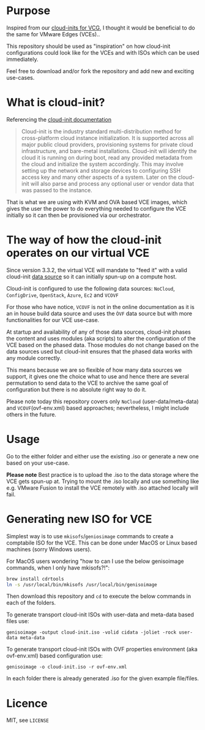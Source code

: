# Purpose

Inspired from our [cloud-inits for VCG](https://bitbucket.org/velocloud/deployment/src/master/vcg/), I thought it would be beneficial to do the same for VMware Edges (VCEs)..

This repository should be used as "inspiration" on how cloud-init configurations could look like for the VCEs and with ISOs which can be used immediately. 

Feel free to download and/or fork the repository and add new and exciting use-cases. 

# What is cloud-init?

Referencing the [cloud-init documentation](https://cloudinit.readthedocs.io/en/latest/)
 
> Cloud-init is the industry standard multi-distribution method for cross-platform cloud instance initialization. It is supported across all major public cloud providers, provisioning systems for private cloud infrastructure, and bare-metal installations. Cloud-init will identify the cloud it is running on during boot, read any provided metadata from the cloud and initialize the system accordingly. This may involve setting up the network and storage devices to configuring SSH access key and many other aspects of a system. Later on the cloud-init will also parse and process any optional user or vendor data that was passed to the instance.

That is what we are using with  KVM and OVA based VCE images, which gives the user the power to do everything needed to configure the VCE initially so it can then be provisioned via our orchestrator. 

# The way of how the cloud-init operates on our virtual VCE

Since version 3.3.2, the virtual VCE will mandate to "feed it" with a valid cloud-init [data source](https://cloudinit.readthedocs.io/en/latest/topics/datasources.html) so it can initially spun-up on a compute host. 

Cloud-init is configured to use the following data sources: ``NoCloud``, ``ConfigDrive``, ``OpenStack``, ``Àzure``, ``Ec2`` and ``VCOVF``

For those who have notice, ``VCOVF`` is not in the online documentation as it is an in house build data source and uses the ``ÒVF`` data source but with more functionalities for our VCE use-case. 

At startup and availability of any of those data sources, cloud-init phases the content and uses modules (aka scripts) to alter the configuration of the VCE based on the phased data. Those modules do not change based on the data sources used but cloud-init ensures that the phased data works with any module correctly.

This means because we are so flexible of how many data sources we support, it gives one the choice what to use and hence there are several permutation to send data to the VCE to archive the same goal of configuration but there is no absolute right way to do it. 

Please note today this repository covers only ``NoCloud`` (user-data/meta-data) and ``VCOVF``(ovf-env.xml) based approaches; nevertheless, I might include others in the future.

# Usage

Go to the either folder and either use the existing .iso or generate a new one based on your use-case.

**Please note** Best practice is to upload the .iso to the data storage where the VCE gets spun-up at. Trying to mount the .iso locally and use something like e.g. VMware Fusion to install the VCE remotely with .iso attached locally will fail.  

# Generating new ISO for VCE

Simplest way is to use ``mkisofs``/``geniosimage`` commands to create a comptabile ISO for the VCE. This can be done under MacOS or Linux based machines (sorry Windows users).

For MacOS users wondering "how to can I use the below genisoimage commands, when I only have mkisofs?!":

```sh
brew install cdrtools
ln -s /usr/local/bin/mkisofs /usr/local/bin/genisoimage
```

Then download this repository and ``cd`` to execute the below commands in each of the folders. 

To generate transport cloud-init ISOs with user-data and meta-data based files use: 

``genisoimage -output cloud-init.iso -volid cidata -joliet -rock user-data meta-data``

To generate transport cloud-init ISOs with OVF properties environment (aka ovf-env.xml) based configuration use:

``genisoimage -o cloud-init.iso -r ovf-env.xml``

In each folder there is already generated .iso for the given example file/files.

# Licence

MIT, see ``LICENSE``

